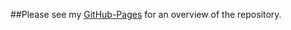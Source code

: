 ##Please see my [GitHub-Pages](http://stonesylent.github.io/simpleProjects/) for an overview of the repository. 
